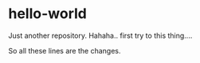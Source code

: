 # hello-world
Just another repository.
Hahaha.. first try to this thing....



So all these lines are the changes.
